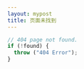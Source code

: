 ```yaml
---
layout: mypost
title: 页面未找到
---
```


```js
// 404 page not found.
if (!found) {
  throw ("404 Error");
}
```

